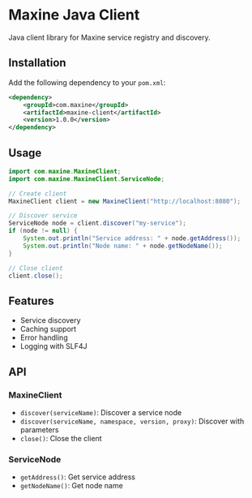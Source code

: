 # Maxine Java Client

Java client library for Maxine service registry and discovery.

## Installation

Add the following dependency to your `pom.xml`:

```xml
<dependency>
    <groupId>com.maxine</groupId>
    <artifactId>maxine-client</artifactId>
    <version>1.0.0</version>
</dependency>
```

## Usage

```java
import com.maxine.MaxineClient;
import com.maxine.MaxineClient.ServiceNode;

// Create client
MaxineClient client = new MaxineClient("http://localhost:8080");

// Discover service
ServiceNode node = client.discover("my-service");
if (node != null) {
    System.out.println("Service address: " + node.getAddress());
    System.out.println("Node name: " + node.getNodeName());
}

// Close client
client.close();
```

## Features

- Service discovery
- Caching support
- Error handling
- Logging with SLF4J

## API

### MaxineClient

- `discover(serviceName)`: Discover a service node
- `discover(serviceName, namespace, version, proxy)`: Discover with parameters
- `close()`: Close the client

### ServiceNode

- `getAddress()`: Get service address
- `getNodeName()`: Get node name